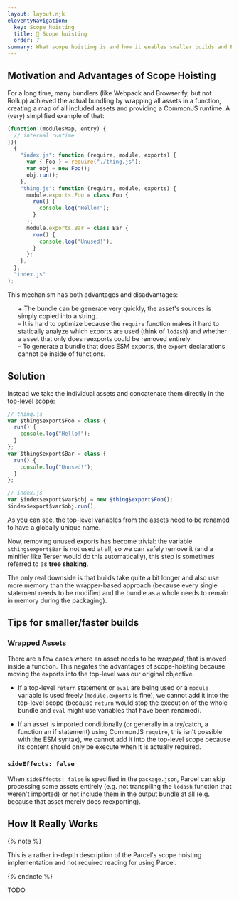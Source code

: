 ```yaml
---
layout: layout.njk
eleventyNavigation:
  key: Scope hoisting
  title: 🌳 Scope hoisting
  order: 7
summary: What scope hoisting is and how it enables smaller builds and ESM output
---
```


## Motivation and Advantages of Scope Hoisting

For a long time, many bundlers (like Webpack and Browserify, but not Rollup) achieved the actual bundling by wrapping all assets in a function, creating a map of all included assets and providing a CommonJS runtime. A (very) simplified example of that:

```js
(function (modulesMap, entry) {
  // internal runtime
})(
  {
    "index.js": function (require, module, exports) {
      var { Foo } = require("./thing.js");
      var obj = new Foo();
      obj.run();
    },
    "thing.js": function (require, module, exports) {
      module.exports.Foo = class Foo {
        run() {
          console.log("Hello!");
        }
      };
      module.exports.Bar = class Bar {
        run() {
          console.log("Unused!");
        }
      };
    },
  },
  "index.js"
);
```

This mechanism has both advantages and disadvantages:

<ul style="list-style: none;">
  <li>
    + The bundle can be generate very quickly, the asset's sources is simply copied into a string.
  </li>
  <li>
    – It is hard to optimize because the <code>require</code> function makes it hard to statically analyze which exports are used (think of <code>lodash</code>) and whether a asset that only does reexports could be removed entirely.
  </li>
  <li>
    – To generate a bundle that does ESM exports, the <code>export</code> declarations cannot be inside of functions.
  </li>
</ul>

## Solution

Instead we take the individual assets and concatenate them directly in the top-level scope:

```js
// thing.js
var $thing$export$Foo = class {
  run() {
    console.log("Hello!");
  }
};
var $thing$export$Bar = class {
  run() {
    console.log("Unused!");
  }
};

// index.js
var $index$export$var$obj = new $thing$export$Foo();
$index$export$var$obj.run();
```

As you can see, the top-level variables from the assets need to be renamed to have a globally unique name.

Now, removing unused exports has become trivial: the variable `$thing$export$Bar` is not used at all, so we can safely remove it (and a minifier like Terser would do this automatically), this step is sometimes referred to as **tree shaking**.

The only real downside is that builds take quite a bit longer and also use more memory than the wrapper-based approach (because every single statement needs to be modified and the bundle as a whole needs to remain in memory during the packaging).

## Tips for smaller/faster builds

### Wrapped Assets

There are a few cases where an asset needs to be _wrapped_, that is moved inside a function. This negates the advantages of scope-hoisting because moving the exports into the top-level was our original objective.

- If a top-level `return` statement or `eval` are being used or a `module` variable is used freely (`module.exports` is fine), we cannot add it into the top-level scope (because `return` would stop the execution of the whole bundle and `eval` might use variables that have been renamed).

- If an asset is imported conditionally (or generally in a try/catch, a function an if statement) using CommonJS `require`, this isn't possible with the ESM syntax), we cannot add it into the top-level scope because its content should only be execute when it is actually required.

### `sideEffects: false`

When `sideEffects: false` is specified in the `package.json`, Parcel can skip processing some assets entirely (e.g. not transpiling the `lodash` function that weren't imported) or not include them in the output bundle at all (e.g. because that asset merely does reexporting).

## How It Really Works

{% note %}

This is a rather in-depth description of the Parcel's scope hoisting implementation and not required reading for using Parcel.

{% endnote %}

TODO

<!--
```js
var $id$exports$ = function () {
  var exports = this;
  var module = { exports: this };
  // ...the original asset's content
  return module.exports;
}.call({});
```

```js
// ...variable declarations from the original asset
var $thing$export$Foo;
function $id$exec() {
  $id$exports = {};
  $thing$export$Foo = class {
    run() {
      console.log("Hello!");
    }
  };
  // ...the original asset's content
}

function $id$init() {
  if (!$id$executed) {
    $id$executed = true;
    $id$exec();
  }

  return $id$exports;
}
```
-->
